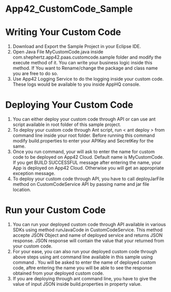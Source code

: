 App42_CustomCode_Sample
=======================

Writing Your Custom Code
========================
1. Download and Export the Sample Project in your  Eclipse IDE.
2. Open Java File MyCustomCode.java inside com.shephertz.app42.paas.customcode.sample folder and modify the execute method of it.
   You can write your business logic inside  this method. If You want to Rename/change the package and class name you are free to do so.
3. Use App42 Logging Service to do the logging inside your custom code. These logs would be available to you inside AppHQ console.

Deploying Your Custom Code
==========================
1. You can either deploy your custom code through API or can use ant script available in root folder of this sample project.
2. To deploy your custom code through Ant script, run < ant deploy > from command line inside your root folder. Before running this command modify           build.properties to enter your APIKey and SecretKey for the same.
3. Once you run <ant deploy> command, your will ask to enter the name for custom code to be deployed on App42 Cloud. Default name is MyCustomCode. If you get    BUILD SUCCESSFUL message after entering the name, your App is deployed on App42 Cloud. Otherwise you will get an appropriate exception message.
4. To deploy your custom code through API, you have to call deployJarFile method on CustomCodeService API by passing name and jar file location. 

Run your Custom Code
====================
1. You can run your deployed custom code through API available in various SDKs using method runJavaCode in CustomCodeService. This method accepte JSON Object and name of deployed service and returns JSON response. JSON response will contain the value that your returned from your custom code. 
2. For your ease, you can also run your deployed custom code through above steps using ant command line available in this sample using command <ant run>. You will be asked to enter the name of deployed custom code, aftre entering the name you will be able to see the response obtained from your deployed custom code.
3. If you are deploying through ant command line, you have to give the value of input JSON inside build.properties in <jsonRequestBody> property value.

